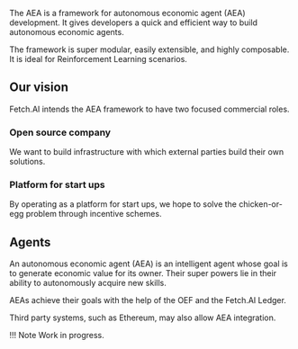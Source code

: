 The AEA is a framework for autonomous economic agent (AEA) development. It gives developers a quick and efficient way to build autonomous economic agents. 

The framework is super modular, easily extensible, and highly composable. It is ideal for Reinforcement Learning scenarios. 


## Our vision

Fetch.AI intends the AEA framework to have two focused commercial roles.

### Open source company

We want to build infrastructure with which external parties build their own solutions.

### Platform for start ups

By operating as a platform for start ups, we hope to solve the chicken-or-egg problem through incentive schemes.



## Agents

An autonomous economic agent (AEA) is an intelligent agent whose goal is to generate economic value for its owner. Their super powers lie in their ability to autonomously acquire new skills.

AEAs achieve their goals with the help of the OEF and the Fetch.AI Ledger. 

Third party systems, such as Ethereum, may also allow AEA integration.



!!!	Note
	Work in progress.


<br />


